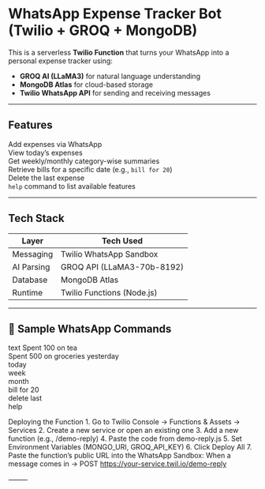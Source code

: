 #  WhatsApp Expense Tracker Bot (Twilio + GROQ + MongoDB)

This is a serverless **Twilio Function** that turns your WhatsApp into a personal expense tracker using:

-  **GROQ AI (LLaMA3)** for natural language understanding  
-  **MongoDB Atlas** for cloud-based storage  
-  **Twilio WhatsApp API** for sending and receiving messages  

---

##  Features

 Add expenses via WhatsApp  
 View today’s expenses  
 Get weekly/monthly category-wise summaries  
Retrieve bills for a specific date (e.g., `bill for 20`)  
 Delete the last expense  
 `help` command to list available features  

---

##  Tech Stack

| Layer         | Tech Used                         |
|---------------|-----------------------------------|
| Messaging     | Twilio WhatsApp Sandbox           |
| AI Parsing    | GROQ API (LLaMA3-70b-8192)        |
| Database      | MongoDB Atlas                     |
| Runtime       | Twilio Functions (Node.js)        |

---

## 🧪 Sample WhatsApp Commands

text
Spent 100 on tea  
Spent 500 on groceries yesterday  
today  
week  
month  
bill for 20  
delete last  
help


Deploying the Function
	1.	Go to Twilio Console → Functions & Assets → Services
	2.	Create a new service or open an existing one
	3.	Add a new function (e.g., /demo-reply)
	4.	Paste the code from demo-reply.js
	5.	Set Environment Variables (MONGO_URI, GROQ_API_KEY)
	6.	Click Deploy All
	7.	Paste the function’s public URL into the WhatsApp Sandbox:
When a message comes in → POST https://your-service.twil.io/demo-reply

⸻
